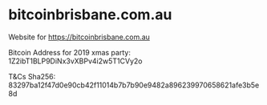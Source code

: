 # bitcoinbrisbane.com.au
Website for https://bitcoinbrisbane.com.au

Bitcoin Address for 2019 xmas party:  1Z2ibT1BLP9DiNx3vXBPv4i2w5T1CVy2o

T&Cs Sha256: 83297ba12f47d0e90cb42f11014b7b7b90e9482a896239970658621afe3b5e8d
